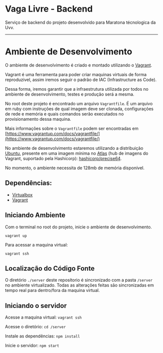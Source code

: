 # Vaga Livre - Backend

Serviço de backend do projeto desenvolvido para Maratona técnologica da Uvv.

---

# Ambiente de Desenvolvimento

O ambiente de desenvolvimento é criado e montado utilizando o [Vagrant](https://vagrantup.com).

Vagrant é uma ferramenta para poder criar maquinas virtuais de forma reproduzivel, assim iremos seguir o padrão de IAC (Infrastructure as Code).

Dessa forma, iremos garantir que a infraestrutura utilizada por todos no ambiente de desenvolvimento, testes e produção será a mesma.

No root deste projeto é encontrado um arquivo `Vagrantfile`. É um arquivo em ruby com instruções de qual imagem deve ser clonada, configurações de rede e memória e quais comandos serão executados no provisionamento dessa maquina.

Mais informações sobre o `Vagrantfile` podem ser encontradas em [https://www.vagrantup.com/docs/vagrantfile/](https://www.vagrantup.com/docs/vagrantfile/)

No ambiente de desenvolvimento estaremos utilizando a distribuição [Ubuntu](http://www.ubuntu.com/), presente em uma imagem mínima no [Atlas](https://atlas.hashicorp.com/) (hub de imagens do Vagrant, suportado pela Hashicorp): [hashicorp/precise64](https://atlas.hashicorp.com/hashicorp/boxes/precise64).

No momento, o ambiente necessita de 128mb de memória disponível.

## Dependências:

 - [Virtualbox](https://www.virtualbox.org/wiki/Downloads)
 - [Vagrant](https://vagrantup.com)

## Iniciando Ambiente

Com o terminal no root do projeto, inicie o ambiente de desenvolvimento.

`vagrant up`

Para acessar a maquina virtual:

`vagrant ssh`

## Localização do Código Fonte

O diretório `./server` deste reposítorio é sincronizado com a pasta `/server` no ambiente virtualizado. Todas as alterações feitas são sincronizadas em tempo real para dentro/fora da maquina virtual.

## Iniciando o servidor

Acesse a maquina virtual:
`vagrant ssh`

Acesse o diretório:
`cd /server`

Instale as dependências:
`npm install`

Inicie o servidor:
`npm start`
